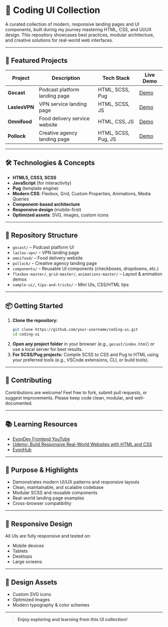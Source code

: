 # 🚀 Coding UI Collection

A curated collection of modern, responsive landing pages and UI components, built during my journey mastering HTML, CSS, and UI/UX design. This repository showcases best practices, modular architecture, and creative solutions for real-world web interfaces.

---

## 🌟 Featured Projects

| Project       | Description                   | Tech Stack          | Live Demo                                      |
| ------------- | ----------------------------- | ------------------- | ---------------------------------------------- |
| **Gocast**    | Podcast platform landing page | HTML, SCSS, Pug     | [Demo](https://gocast-olive.vercel.app)        |
| **LaslesVPN** | VPN service landing page      | HTML, SCSS, JS      | [Demo](https://lasles-vpn-xi-eight.vercel.app) |
| **Omnifood**  | Food delivery service website | HTML, CSS, JS       | [Demo](https://omnifood-lovat-one.vercel.app)  |
| **Pollock**   | Creative agency landing page  | HTML, SCSS, Pug, JS | [Demo](https://pollock-xi.vercel.app)          |

---

## 🛠️ Technologies & Concepts

- **HTML5, CSS3, SCSS**
- **JavaScript** (for interactivity)
- **Pug** (template engine)
- **Modern CSS**: Flexbox, Grid, Custom Properties, Animations, Media Queries
- **Component-based architecture**
- **Responsive design** (mobile-first)
- **Optimized assets**: SVG, images, custom icons

---

## 📁 Repository Structure

- `gocast/` – Podcast platform UI
- `lasles-vpn/` – VPN landing page
- `omnifood/` – Food delivery website
- `pollock/` – Creative agency landing page
- `components/` – Reusable UI components (checkboxes, dropdowns, etc.)
- `flexbox-master/`, `grid-master/`, `animations-master/` – Layout & animation demos
- `sample-ui/`, `tips-and-tricks/` – Mini UIs, CSS/HTML tips

---

## 📦 Getting Started

1. **Clone the repository:**
   ```bash
   git clone https://github.com/your-username/coding-ui.git
   cd coding-ui
   ```
2. **Open any project folder** in your browser (e.g., `gocast/index.html`) or use a local server for best results.
3. **For SCSS/Pug projects:** Compile SCSS to CSS and Pug to HTML using your preferred tools (e.g., VSCode extensions, CLI, or build tools).

---

## 🤝 Contributing

Contributions are welcome! Feel free to fork, submit pull requests, or suggest improvements. Please keep code clean, modular, and well-documented.

---

## 📚 Learning Resources

- [EvonDev Frontend YouTube](https://www.youtube.com/@evondevfrontend)
- [Udemy: Build Responsive Real-World Websites with HTML and CSS](https://www.udemy.com/course/design-and-develop-a-killer-website-with-html5-and-css3)
- [EvonHub](https://evonhub.dev/)

---

## 🎯 Purpose & Highlights

- Demonstrates modern UI/UX patterns and responsive layouts
- Clean, maintainable, and scalable codebase
- Modular SCSS and reusable components
- Real-world landing page examples
- Cross-browser compatibility

---

## 📱 Responsive Design

All UIs are fully responsive and tested on:

- Mobile devices
- Tablets
- Desktops
- Large screens

---

## 🎨 Design Assets

- Custom SVG icons
- Optimized images
- Modern typography & color schemes

---

> **Enjoy exploring and learning from this UI collection!**
